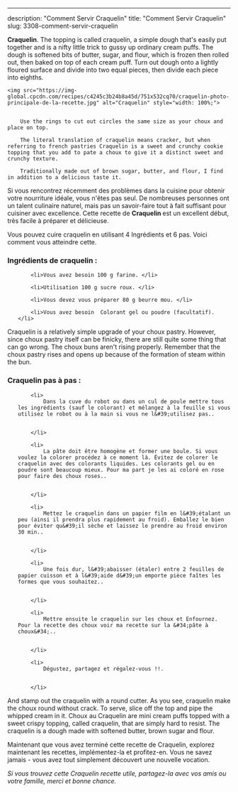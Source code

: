 ---
description: "Comment Servir Craquelin"
title: "Comment Servir Craquelin"
slug: 3308-comment-servir-craquelin

<p>
	<strong>Craquelin</strong>. 
	The topping is called craquelin, a simple dough that&#39;s easily put together and is a nifty little trick to gussy up ordinary cream puffs. The dough is softened bits of butter, sugar, and flour, which is frozen then rolled out, then baked on top of each cream puff. Turn out dough onto a lightly floured surface and divide into two equal pieces, then divide each piece into eighths.
</p>
<p>
	
	<img src="https://img-global.cpcdn.com/recipes/c4245c3b24b8a45d/751x532cq70/craquelin-photo-principale-de-la-recette.jpg" alt="Craquelin" style="width: 100%;">
	
	
		Use the rings to cut out circles the same size as your choux and place on top.
	
		The literal translation of craquelin means cracker, but when referring to french pastries Craquelin is a sweet and crunchy cookie topping that you add to pate a choux to give it a distinct sweet and crunchy texture.
	
		Traditionally made out of brown sugar, butter, and flour, I find in addition to a delicious taste it.
	
</p>

Si vous rencontrez récemment des problèmes dans la cuisine pour obtenir votre nourriture idéale, vous n'êtes pas seul. De nombreuses personnes ont un talent culinaire naturel, mais pas un savoir-faire tout à fait suffisant pour cuisiner avec excellence. Cette recette de <strong> Craquelin </strong> est un excellent début, très facile à préparer et délicieuse.

<!--inarticleads1-->

Vous pouvez cuire craquelin en utilisant 4 Ingrédients et 6 pas. Voici comment vous atteindre cette.

<h3>Ingrédients de craquelin :</h3>

<ol>
	
		<li>Vous avez besoin 100 g farine. </li>
	
		<li>Utilisation 100 g sucre roux. </li>
	
		<li>Vous devez vous préparer 80 g beurre mou. </li>
	
		<li>Vous avez besoin  Colorant gel ou poudre (facultatif). </li>
	
</ol>

Craquelin is a relatively simple upgrade of your choux pastry. However, since choux pastry itself can be finicky, there are still quite some thing that can go wrong. The choux buns aren&#39;t rising properly. Remember that the choux pastry rises and opens up because of the formation of steam within the bun. 

<!--inarticleads2-->

<h3>Craquelin pas à pas :</h3>

<ol>
	
		<li>
			Dans la cuve du robot ou dans un cul de poule mettre tous les ingrédients (sauf le colorant) et mélangez à la feuille si vous utilisez le robot ou à la main si vous ne l&#39;utilisez pas..
			
			
		</li>
	
		<li>
			La pâte doit être homogène et former une boule. Si vous voulez la colorer procédez à ce moment là. Évitez de colorer le craquelin avec des colorants liquides. Les colorants gel ou en poudre sont beaucoup mieux. Pour ma part je les ai coloré en rose pour faire des choux roses..
			
			
		</li>
	
		<li>
			Mettez le craquelin dans un papier film en l&#39;étalant un peu (ainsi il prendra plus rapidement au froid). Emballez le bien pour éviter qu&#39;il sèche et laissez le prendre au froid environ 30 min..
			
			
		</li>
	
		<li>
			Une fois dur, l&#39;abaisser (étaler) entre 2 feuilles de papier cuisson et à l&#39;aide d&#39;un emporte pièce faîtes les formes que vous souhaitez..
			
			
		</li>
	
		<li>
			Mettre ensuite le craquelin sur les choux et Enfournez. Pour la recette des choux voir ma recette sur la &#34;pâte à choux&#34;..
			
			
		</li>
	
		<li>
			Dégustez, partagez et régalez-vous !!.
			
			
		</li>
	
</ol>

And stamp out the craquelin with a round cutter. As you see, craquelin make the choux round without crack. To serve, slice off the top and pipe the whipped cream in it. Choux au Craquelin are mini cream puffs topped with a sweet crispy topping, called craquelin, that are simply hard to resist. The craquelin is a dough made with softened butter, brown sugar and flour. 

<!--inarticleads1-->

<p>
Maintenant que vous avez terminé cette recette de Craquelin, explorez maintenant les recettes, implémentez-la et profitez-en. Vous ne savez jamais - vous avez tout simplement découvert une nouvelle vocation.
</p>

<p>
<i>Si vous trouvez cette Craquelin recette utile, partagez-la avec vos amis ou votre famille, merci et bonne chance.</i>
</p>
